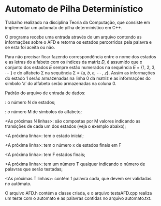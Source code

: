 # Automato de Pilha Determinístico

Trabalho realizado na disciplina Teoria da Computação, que consiste em implementar um automato de pilha determinístico em C++.

O programa recebe uma entrada através de um arquivo contendo as informações sobre o AFD e retorna os estados percorridos pela palavra e se esta foi aceita ou não.

Para não precisar ficar fazendo correspondência entre o nome dos estados e as letras do alfabeto com os índices da matriz 𝐷, é assumido que o conjunto dos estados 𝐸 sempre
estão numerados na sequência 𝐸 = {1, 2, 3, ⋯ } e do alfabeto Σ na sequência Σ = {𝑎, 𝑏, 𝑐, ⋯ , 𝑧}. Assim as informações do estado 1 serão armazenadas na linha 0 da matriz e as informações do símbolo ‘a’ do alfabeto serão armazenadas na coluna 0.


Padrão do arquivo de entrada de dados:

<Primeira linha>: o número N de estados;
  
<Segunda linha>: o número M de símbolos do alfabeto;
  
<As próximas N linhas>: são compostas por M valores indicando as transições de cada um dos estados (veja o exemplo abaixo);

<A próxima linha>: tem o estado inicial;

<A próxima linha>: tem o número x de estados finais em F

<A próxima linha>: tem F estados finais;

<A próxima linha>: tem um número T qualquer indicando o número de palavras que serão
testadas;

<As próximas T linhas>: contém 1 palavra cada, que devem ser validadas no autômato.
  

O arquivo AFD.h contém a classe criada, e o arquivo testaAFD.cpp realiza um teste com o automato e as palavras contidas no arquivo automato.txt. 
